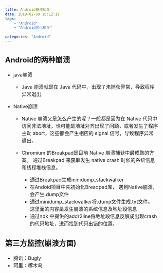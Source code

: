 ```yaml
---
title: Android崩溃优化
date: 2019-02-09 10:12:19
tags:
	- "Android" 
	- "Android优化相关"
	
categories: "Android"	
---
```


<font size=3>

## Android的两种崩溃

* java崩溃

	* Java 崩溃就是在 Java 代码中，出现了未捕获异常，导致程序异常退出

* Native崩溃
	* Native 崩溃又是怎么产生的呢？一般都是因为在 Native 代码中访问非法地址，也可能是地址对齐出现了问题，或者发生了程序主动 abort，这些都会产生相应的 signal 信号，导致程序异常退出。
	* Chromium 的Breakpad是目前 Native 崩溃捕获中最成熟的方案。 通过Breakpad 来获取发生 native crash 时候的系统信息和线程堆栈信息。
	
		* 通过Breakpad生成minidump_stackwalker
		* 在Andoid项目中先初始化Breadpad库， 遇到Native崩溃，会产生.dump文件
		* 通过minidump_stackwalker将.dump文件生成.txt文件。 这里面的内容是发生崩溃的系统信息及地址段信息
		* 通过ndk 中提供的addr2line将地址段信息反解成出现crash的代码地址，进而找到代码出错的位置。
		
		
		
		
		
		
		
## 第三方监控(崩溃方面)		

* 腾讯：Bugly
* 阿里：啄木鸟


	




